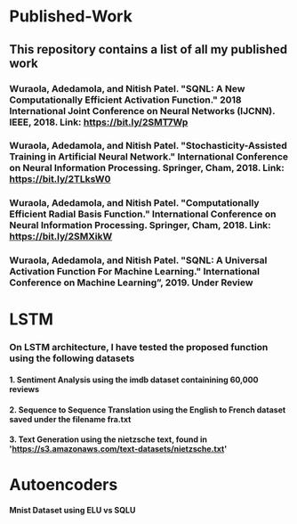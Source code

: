 # Published-Work
## This repository contains a list of all my published work
### Wuraola, Adedamola, and Nitish Patel. "SQNL: A New Computationally Efficient Activation Function." 2018 International Joint Conference on Neural Networks (IJCNN). IEEE, 2018. Link: https://bit.ly/2SMT7Wp
### Wuraola, Adedamola, and Nitish Patel. "Stochasticity-Assisted Training in Artificial Neural Network." International Conference on Neural Information Processing. Springer, Cham, 2018. Link: https://bit.ly/2TLksW0
### 	Wuraola, Adedamola, and Nitish Patel. "Computationally Efficient Radial Basis Function." International Conference on Neural Information Processing. Springer, Cham, 2018. Link: https://bit.ly/2SMXikW
### Wuraola, Adedamola, and Nitish Patel. "SQNL: A Universal Activation Function For Machine Learning." International Conference on Machine Learning”, 2019. Under Review

# LSTM
### On LSTM architecture, I have tested the proposed function using the following datasets
#### 1. Sentiment Analysis using the imdb dataset containining 60,000 reviews
#### 2. Sequence to Sequence Translation using the English to French dataset saved under the filename fra.txt
#### 3. Text Generation using the nietzsche text, found in 'https://s3.amazonaws.com/text-datasets/nietzsche.txt'
# Autoencoders
#### Mnist Dataset using ELU vs SQLU
